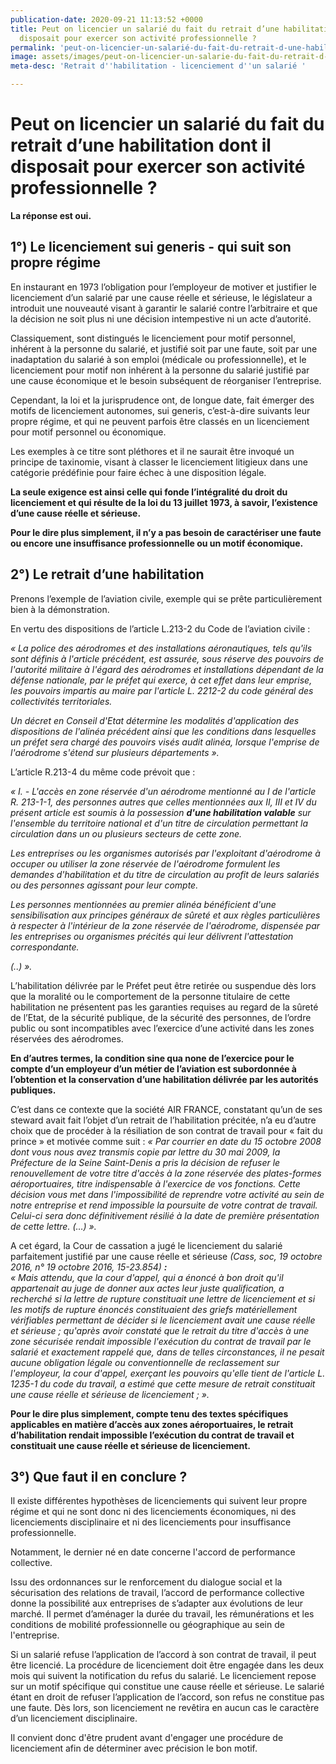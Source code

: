 ```yaml
---
publication-date: 2020-09-21 11:13:52 +0000
title: Peut on licencier un salarié du fait du retrait d’une habilitation dont il
  disposait pour exercer son activité professionnelle ?
permalink: 'peut-on-licencier-un-salarié-du-fait-du-retrait-d-une-habilitation-dont-il-disposait-pour-exercer-son-activité-professionnelle '
image: assets/images/peut-on-licencier-un-salarie-du-fait-du-retrait-d-une-habilitation-dont-il-disposait-pour-exercer-son-activite-professionnelle.png
meta-desc: 'Retrait d''habilitation - licenciement d''un salarié '

---
```

# **Peut on licencier un salarié du fait du retrait d’une habilitation dont il disposait pour exercer son activité professionnelle ?**

**La réponse est oui.**

## **1°) Le licenciement sui generis - qui suit son propre régime** 

En instaurant en 1973 l’obligation pour l’employeur de motiver et justifier le licenciement d’un salarié par une cause réelle et sérieuse, le législateur a introduit une nouveauté visant à garantir le salarié contre l’arbitraire et que la décision ne soit plus ni une décision intempestive ni un acte d’autorité.

Classiquement, sont distingués le licenciement pour motif personnel, inhérent à la personne du salarié, et justifié soit par une faute, soit par une inadaptation du salarié à son emploi (médicale ou professionnelle), et le licenciement pour motif non inhérent à la personne du salarié justifié par une cause économique et le besoin subséquent de réorganiser l’entreprise.

Cependant, la loi et la jurisprudence ont, de longue date, fait émerger des motifs de licenciement autonomes, sui generis, c’est-à-dire suivants leur propre régime, et qui ne peuvent parfois être classés en un licenciement pour motif personnel ou économique.

Les exemples à ce titre sont pléthores et il ne saurait être invoqué un principe de taxinomie, visant à classer le licenciement litigieux dans une catégorie prédéfinie pour faire échec à une disposition légale.

**La seule exigence est ainsi celle qui fonde l’intégralité du droit du licenciement et qui résulte de la loi du 13 juillet 1973, à savoir, l’existence d’une cause réelle et sérieuse.**

**Pour le dire plus simplement, il n’y a pas besoin de caractériser une faute ou encore une insuffisance professionnelle ou un motif économique.**

## **2°) Le retrait d’une habilitation**

Prenons l’exemple de l’aviation civile, exemple qui se prête particulièrement bien à la démonstration.

En vertu des dispositions de l’article L.213-2 du Code de l’aviation civile :

_« La police des aérodromes et des installations aéronautiques, tels qu'ils sont définis à l'article précédent, est assurée, sous réserve des pouvoirs de l'autorité militaire à l'égard des aérodromes et installations dépendant de la défense nationale, par le préfet qui exerce, à cet effet dans leur emprise, les pouvoirs impartis au maire par l'article L. 2212-2 du code général des collectivités territoriales._

_Un décret en Conseil d'Etat détermine les modalités d'application des dispositions de l'alinéa précédent ainsi que les conditions dans lesquelles un préfet sera chargé des pouvoirs visés audit alinéa, lorsque l'emprise de l'aérodrome s'étend sur plusieurs départements »._

L’article R.213-4 du même code prévoit que :

_« I. - L'accès en zone réservée d'un aérodrome mentionné au I de l'article R. 213-1-1, des personnes autres que celles mentionnées aux II, III et IV du présent article est soumis à la possession **d'une habilitation valable** sur l'ensemble du territoire national et d'un titre de circulation permettant la circulation dans un ou plusieurs secteurs de cette zone._

_Les entreprises ou les organismes autorisés par l'exploitant d'aérodrome à occuper ou utiliser la zone réservée de l'aérodrome formulent les demandes d'habilitation et du titre de circulation au profit de leurs salariés ou des personnes agissant pour leur compte._

_Les personnes mentionnées au premier alinéa bénéficient d'une sensibilisation aux principes généraux de sûreté et aux règles particulières à respecter à l'intérieur de la zone réservée de l'aérodrome, dispensée par les entreprises ou organismes précités qui leur délivrent l'attestation correspondante._

_(..) »._

L’habilitation délivrée par le Préfet peut être retirée ou suspendue dès lors que la moralité ou le comportement de la personne titulaire de cette habilitation ne présentent pas les garanties requises au regard de la sûreté de l’Etat, de la sécurité publique, de la sécurité des personnes, de l’ordre public ou sont incompatibles avec l’exercice d’une activité dans les zones réservées des aérodromes.

**En d’autres termes, la condition sine qua none de l’exercice pour le compte d’un employeur d’un métier de l’aviation est subordonnée à l’obtention et la conservation d’une habilitation délivrée par les autorités publiques.**

C’est dans ce contexte que la société AIR FRANCE, constatant qu’un de ses steward avait fait l’objet d’un retrait de l’habilitation précitée, n’a eu d’autre choix que de procéder à la résiliation de son contrat de travail pour « fait du prince » et motivée comme suit : _« Par courrier en date du 15 octobre 2008 dont vous nous avez transmis copie par lettre du 30 mai 2009, la Préfecture de la Seine Saint-Denis a pris la décision de refuser le renouvellement de votre titre d'accès à la zone réservée des plates-formes aéroportuaires, titre indispensable à l'exercice de vos fonctions. Cette décision vous met dans l'impossibilité de reprendre votre activité au sein de notre entreprise et rend impossible la poursuite de votre contrat de travail. Celui-ci sera donc définitivement résilié à la date de première présentation de cette lettre. (…) »._

A cet égard, la Cour de cassation a jugé le licenciement du salarié parfaitement justifié par une cause réelle et sérieuse _(Cass, soc, 19 octobre 2016, n° 19 octobre 2016, 15-23.854) **:**_  
 _« Mais attendu, que la cour d'appel, qui a énoncé à bon droit qu'il appartenait au juge de donner aux actes leur juste qualification, a recherché si la lettre de rupture constituait une lettre de licenciement et si les motifs de rupture énoncés constituaient des griefs matériellement vérifiables permettant de décider si le licenciement avait une cause réelle et sérieuse ; qu'après avoir constaté que le retrait du titre d'accès à une zone sécurisée rendait impossible l'exécution du contrat de travail par le salarié et exactement rappelé que, dans de telles circonstances, il ne pesait aucune obligation légale ou conventionnelle de reclassement sur l'employeur, la cour d'appel, exerçant les pouvoirs qu'elle tient de l'article L. 1235-1 du code du travail, a estimé que cette mesure de retrait constituait une cause réelle et sérieuse de licenciement ; »._

**Pour le dire plus simplement, compte tenu des textes spécifiques applicables en matière d’accès aux zones aéroportuaires, le retrait d’habilitation rendait impossible l’exécution du contrat de travail et constituait une cause réelle et sérieuse de licenciement.**

## **3°) Que faut il en conclure ?** 

Il existe différentes hypothèses de licenciements qui suivent leur propre régime et qui ne sont donc ni des licenciements économiques, ni des licenciements disciplinaire et ni des licenciements pour insuffisance professionnelle. 

Notamment, le dernier né en date concerne l'accord de performance collective. 

Issu des ordonnances sur le renforcement du dialogue social et la sécurisation des relations de travail, l’accord de performance collective donne la possibilité aux entreprises de s’adapter aux évolutions de leur marché. Il permet d’aménager la durée du travail, les rémunérations et les conditions de mobilité professionnelle ou géographique au sein de l'entreprise.

Si un salarié refuse l’application de l’accord à son contrat de travail, il peut être licencié. La procédure de licenciement doit être engagée dans les deux mois qui suivent la notification du refus du salarié. Le licenciement repose sur un motif spécifique qui constitue une cause réelle et sérieuse. Le salarié étant en droit de refuser l’application de l’accord, son refus ne constitue pas une faute. Dès lors, son licenciement ne revêtira en aucun cas le caractère d’un licenciement disciplinaire. 

Il convient donc d'être prudent avant d'engager une procédure de licenciement afin de déterminer avec précision le bon motif. 